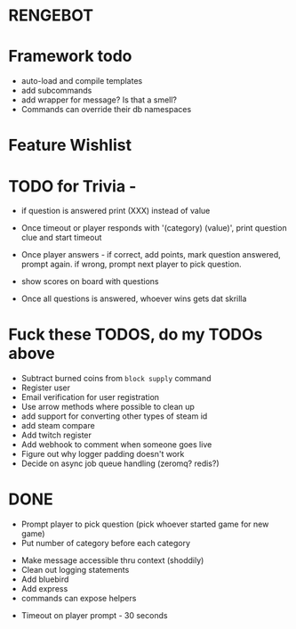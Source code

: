 # RENGEBOT

# Framework todo
 - auto-load and compile templates
 - add subcommands
 - add wrapper for message? Is that a smell?
 - Commands can override their db namespaces
# Feature Wishlist

# TODO for Trivia -
 - if question is answered print (XXX) instead of value

 - Once timeout or player responds with '(category) (value)', print question clue and start timeout
 - Once player answers - if correct, add points, mark question answered, prompt again. if wrong, prompt next player to pick question.
 - show scores on board with questions
 - Once all questions is answered, whoever wins gets dat skrilla

# Fuck these TODOS, do my TODOs above
* Subtract burned coins from `block supply` command
* Register user
* Email verification for user registration
* Use arrow methods where possible to clean up
* add support for converting other types of steam id
* add steam compare
* Add twitch register
* Add webhook to comment when someone goes live
* Figure out why logger padding doesn't work
* Decide on async job queue handling (zeromq? redis?)

# DONE
- Prompt player to pick question (pick whoever started game for new game)
- Put number of category before each category
* Make message accessible thru context (shoddily)
* Clean out logging statements
* Add bluebird
* Add express
* commands can expose helpers
- Timeout on player prompt - 30 seconds
